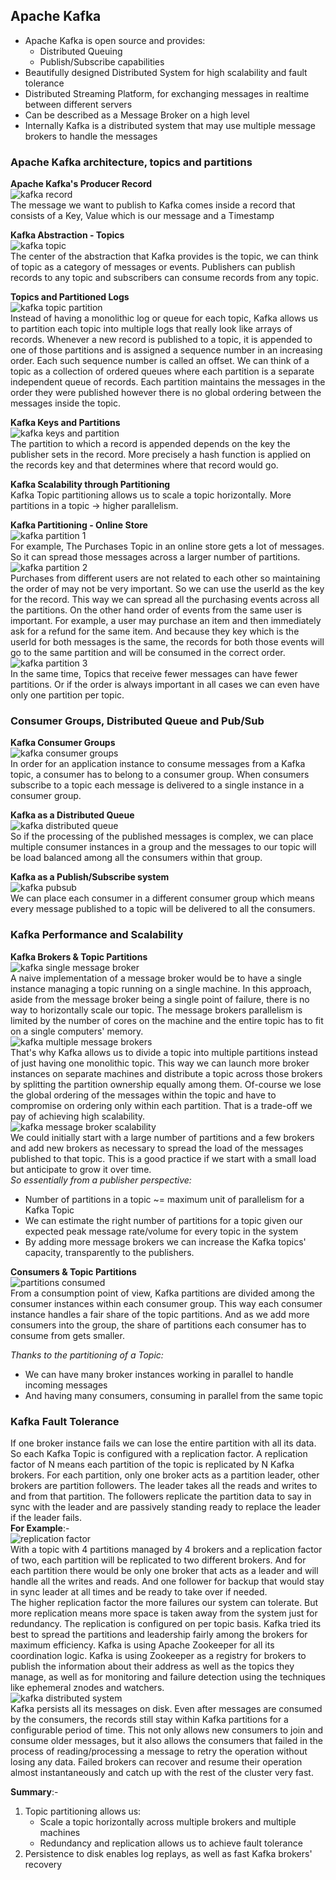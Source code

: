 ## Apache Kafka

* Apache Kafka is open source and provides:
    * Distributed Queuing
    * Publish/Subscribe capabilities
* Beautifully designed Distributed System for high scalability and fault tolerance
* Distributed Streaming Platform, for exchanging messages in realtime between different servers
* Can be described as a Message Broker on a high level
* Internally Kafka is a distributed system that may use multiple message brokers to handle the messages

### Apache Kafka architecture, topics and partitions

**Apache Kafka's Producer Record** <br />
![kafka record](assets/kafka-record.jpg) <br />
The message we want to publish to Kafka comes inside a record that consists of a Key, Value which is our message and a
Timestamp

**Kafka Abstraction - Topics** <br />
![kafka topic](assets/kafka-topic.jpg) <br />
The center of the abstraction that Kafka provides is the topic, we can think of topic as a category of messages or
events. Publishers can publish records to any topic and subscribers can consume records from any topic.

**Topics and Partitioned Logs** <br />
![kafka topic partition](assets/topic-partition.jpg) <br />
Instead of having a monolithic log or queue for each topic, Kafka allows us to partition each topic into multiple logs
that really look like arrays of records. Whenever a new record is published to a topic, it is appended to one of those
partitions and is assigned a sequence number in an increasing order. Each such sequence number is called an offset. We
can think of a topic as a collection of ordered queues where each partition is a separate independent queue of records.
Each partition maintains the messages in the order they were published however there is no global ordering between the
messages inside the topic.

**Kafka Keys and Partitions** <br />
![kafka keys and partition](assets/keys-and-partition.jpg) <br />
The partition to which a record is appended depends on the key the publisher sets in the record. More precisely a hash
function is applied on the records key and that determines where that record would go.

**Kafka Scalability through Partitioning** <br />
Kafka Topic partitioning allows us to scale a topic horizontally. More partitions in a topic -> higher parallelism.

**Kafka Partitioning - Online Store** <br />
![kafka partition 1](assets/partitioning-1.jpg) <br />
For example, The Purchases Topic in an online store gets a lot of messages. So it can spread those messages across a
larger number of partitions. <br />
![kafka partition 2](assets/partitioning-2.jpg) <br />
Purchases from different users are not related to each other so maintaining the order of may not be very important. So
we can use the userId as the key for the record. This way we can spread all the purchasing events across all the
partitions. On the other hand order of events from the same user is important. For example, a user may purchase an item
and then immediately ask for a refund for the same item. And because they key which is the userId for both messages is
the same, the records for both those events will go to the same partition and will be consumed in the correct
order. <br />
![kafka partition 3](assets/partitioning-3.jpg) <br />
In the same time, Topics that receive fewer messages can have fewer partitions. Or if the order is always important in
all cases we can even have only one partition per topic.

### Consumer Groups, Distributed Queue and Pub/Sub

**Kafka Consumer Groups** <br />
![kafka consumer groups](assets/consumer-groups.jpg) <br />
In order for an application instance to consume messages from a Kafka topic, a consumer has to belong to a consumer
group. When consumers subscribe to a topic each message is delivered to a single instance in a consumer group.

**Kafka as a Distributed Queue** <br />
![kafka distributed queue](assets/distributed-queue.jpg) <br />
So if the processing of the published messages is complex, we can place multiple consumer instances in a group and the
messages to our topic will be load balanced among all the consumers within that group.

**Kafka as a Publish/Subscribe system** <br />
![kafka pubsub](assets/pubsub.jpg) <br />
We can place each consumer in a different consumer group which means every message published to a topic will be
delivered to all the consumers.

### Kafka Performance and Scalability

**Kafka Brokers & Topic Partitions** <br />
![kafka single message broker](assets/single-message-broker.jpg) <br />
A naive implementation of a message broker would be to have a single instance managing a topic running on a single
machine. In this approach, aside from the message broker being a single point of failure, there is no way to
horizontally scale our topic. The message brokers parallelism is limited by the number of cores on the machine and the
entire topic has to fit on a single computers' memory. <br />
![kafka multiple message brokers](assets/multiple-message-broker.jpg) <br />
That's why Kafka allows us to divide a topic into multiple partitions instead of just having one monolithic topic. This
way we can launch more broker instances on separate machines and distribute a topic across those brokers by splitting
the partition ownership equally among them. Of-course we lose the global ordering of the messages within the topic and
have to compromise on ordering only within each partition. That is a trade-off we pay of achieving high
scalability. <br />
![kafka message broker scalability](assets/message-broker-scalability.jpg) <br />
We could initially start with a large number of partitions and a few brokers and add new brokers as necessary to spread
the load of the messages published to that topic. This is a good practice if we start with a small load but anticipate
to grow it over time. <br />
_So essentially from a publisher perspective:_

* Number of partitions in a topic ~= maximum unit of parallelism for a Kafka Topic
* We can estimate the right number of partitions for a topic given our expected peak message rate/volume for every topic
  in the system
* By adding more message brokers we can increase the Kafka topics' capacity, transparently to the publishers.

**Consumers & Topic Partitions** <br />
![partitions consumed](assets/partitions-consumed.jpg) <br />
From a consumption point of view, Kafka partitions are divided among the consumer instances within each consumer group.
This way each consumer instance handles a fair share of the topic partitions. And as we add more consumers into the
group, the share of partitions each consumer has to consume from gets smaller.

_Thanks to the partitioning of a Topic:_

* We can have many broker instances working in parallel to handle incoming messages
* And having many consumers, consuming in parallel from the same topic

### Kafka Fault Tolerance

If one broker instance fails we can lose the entire partition with all its data. So each Kafka Topic is configured with
a replication factor. A replication factor of N means each partition of the topic is replicated by N Kafka brokers. For
each partition, only one broker acts as a partition leader, other brokers are partition followers. The leader takes all
the reads and writes to and from that partition. The followers replicate the partition data to say in sync with the
leader and are passively standing ready to replace the leader if the leader fails. <br />
**For Example**:- <br />
![replication factor](assets/replication-factor.jpg) <br />
With a topic with 4 partitions managed by 4 brokers and a replication factor of two, each partition will be replicated
to two different brokers. And for each partition there would be only one broker that acts as a leader and will handle
all the writes and reads. And one follower for backup that would stay in sync leader at all times and be ready to take
over if needed. <br />
The higher replication factor the more failures our system can tolerate. But more replication means more space is taken
away from the system just for redundancy. The replication is configured on per topic basis. Kafka tried its best to
spread the partitions and leadership fairly among the brokers for maximum efficiency. Kafka is using Apache Zookeeper
for all its coordination logic. Kafka is using Zookeeper as a registry for brokers to publish the information about
their address as well as the topics they manage, as well as for monitoring and failure detection using the techniques
like ephemeral znodes and watchers. <br />
![kafka distributed system](assets/kafka-distributed-system.jpg) <br />
Kafka persists all its messages on disk. Even after messages are consumed by the consumers, the records still stay
within Kafka partitions for a configurable period of time. This not only allows new consumers to join and consume older
messages, but it also allows the consumers that failed in the process of reading/processing a message to retry the
operation without losing any data. Failed brokers can recover and resume their operation almost instantaneously and
catch up with the rest of the cluster very fast.

**Summary**:- <br />

1. Topic partitioning allows us:
    * Scale a topic horizontally across multiple brokers and multiple machines
    * Redundancy and replication allows us to achieve fault tolerance
2. Persistence to disk enables log replays, as well as fast Kafka brokers' recovery
